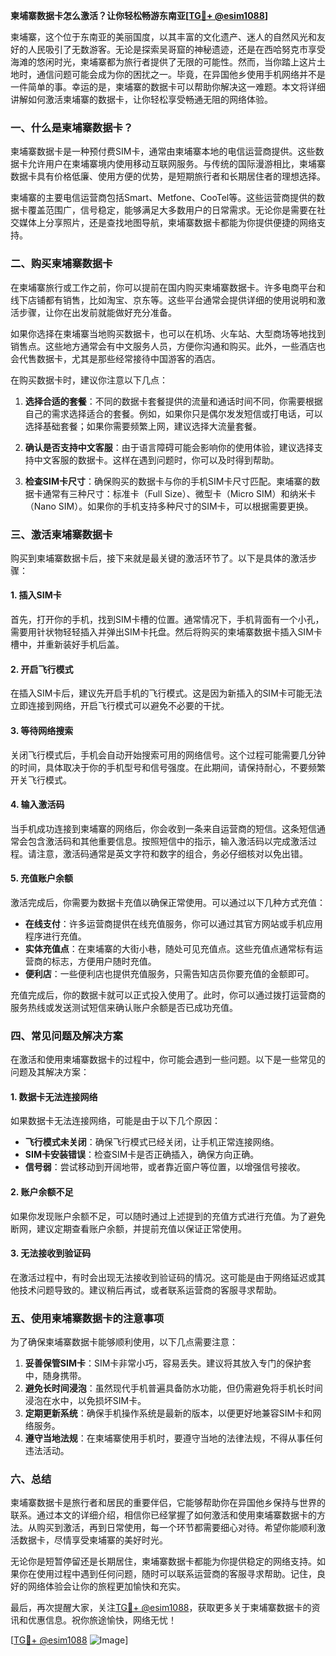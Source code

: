 **柬埔寨数据卡怎么激活？让你轻松畅游东南亚[[TG💪+ @esim1088](https://t.me/s/esim1088)]**

柬埔寨，这个位于东南亚的美丽国度，以其丰富的文化遗产、迷人的自然风光和友好的人民吸引了无数游客。无论是探索吴哥窟的神秘遗迹，还是在西哈努克市享受海滩的悠闲时光，柬埔寨都为旅行者提供了无限的可能性。然而，当你踏上这片土地时，通信问题可能会成为你的困扰之一。毕竟，在异国他乡使用手机网络并不是一件简单的事。幸运的是，柬埔寨的数据卡可以帮助你解决这一难题。本文将详细讲解如何激活柬埔寨的数据卡，让你轻松享受畅通无阻的网络体验。

### 一、什么是柬埔寨数据卡？

柬埔寨数据卡是一种预付费SIM卡，通常由柬埔寨本地的电信运营商提供。这些数据卡允许用户在柬埔寨境内使用移动互联网服务。与传统的国际漫游相比，柬埔寨数据卡具有价格低廉、使用方便的优势，是短期旅行者和长期居住者的理想选择。

柬埔寨的主要电信运营商包括Smart、Metfone、CooTel等。这些运营商提供的数据卡覆盖范围广，信号稳定，能够满足大多数用户的日常需求。无论你是需要在社交媒体上分享照片，还是查找地图导航，柬埔寨数据卡都能为你提供便捷的网络支持。

### 二、购买柬埔寨数据卡

在柬埔寨旅行或工作之前，你可以提前在国内购买柬埔寨数据卡。许多电商平台和线下店铺都有销售，比如淘宝、京东等。这些平台通常会提供详细的使用说明和激活步骤，让你在出发前就能做好充分准备。

如果你选择在柬埔寨当地购买数据卡，也可以在机场、火车站、大型商场等地找到销售点。这些地方通常会有中文服务人员，方便你沟通和购买。此外，一些酒店也会代售数据卡，尤其是那些经常接待中国游客的酒店。

在购买数据卡时，建议你注意以下几点：

1. **选择合适的套餐**：不同的数据卡套餐提供的流量和通话时间不同，你需要根据自己的需求选择适合的套餐。例如，如果你只是偶尔发发短信或打电话，可以选择基础套餐；如果你需要频繁上网，建议选择大流量套餐。

2. **确认是否支持中文客服**：由于语言障碍可能会影响你的使用体验，建议选择支持中文客服的数据卡。这样在遇到问题时，你可以及时得到帮助。

3. **检查SIM卡尺寸**：确保购买的数据卡与你的手机SIM卡尺寸匹配。柬埔寨的数据卡通常有三种尺寸：标准卡（Full Size）、微型卡（Micro SIM）和纳米卡（Nano SIM）。如果你的手机支持多种尺寸的SIM卡，可以根据需要更换。

### 三、激活柬埔寨数据卡

购买到柬埔寨数据卡后，接下来就是最关键的激活环节了。以下是具体的激活步骤：

#### 1. 插入SIM卡

首先，打开你的手机，找到SIM卡槽的位置。通常情况下，手机背面有一个小孔，需要用针状物轻轻插入并弹出SIM卡托盘。然后将购买的柬埔寨数据卡插入SIM卡槽中，并重新装好手机后盖。

#### 2. 开启飞行模式

在插入SIM卡后，建议先开启手机的飞行模式。这是因为新插入的SIM卡可能无法立即连接到网络，开启飞行模式可以避免不必要的干扰。

#### 3. 等待网络搜索

关闭飞行模式后，手机会自动开始搜索可用的网络信号。这个过程可能需要几分钟的时间，具体取决于你的手机型号和信号强度。在此期间，请保持耐心，不要频繁开关飞行模式。

#### 4. 输入激活码

当手机成功连接到柬埔寨的网络后，你会收到一条来自运营商的短信。这条短信通常会包含激活码和其他重要信息。按照短信中的指示，输入激活码以完成激活过程。请注意，激活码通常是英文字符和数字的组合，务必仔细核对以免出错。

#### 5. 充值账户余额

激活完成后，你需要为数据卡充值以确保正常使用。可以通过以下几种方式充值：

- **在线支付**：许多运营商提供在线充值服务，你可以通过其官方网站或手机应用程序进行充值。
- **实体充值点**：在柬埔寨的大街小巷，随处可见充值点。这些充值点通常标有运营商的标志，方便用户随时充值。
- **便利店**：一些便利店也提供充值服务，只需告知店员你要充值的金额即可。

充值完成后，你的数据卡就可以正式投入使用了。此时，你可以通过拨打运营商的服务热线或发送测试短信来确认账户余额是否已成功充值。

### 四、常见问题及解决方案

在激活和使用柬埔寨数据卡的过程中，你可能会遇到一些问题。以下是一些常见的问题及其解决方案：

#### 1. 数据卡无法连接网络

如果数据卡无法连接网络，可能是由于以下几个原因：

- **飞行模式未关闭**：确保飞行模式已经关闭，让手机正常连接网络。
- **SIM卡安装错误**：检查SIM卡是否正确插入，确保方向正确。
- **信号弱**：尝试移动到开阔地带，或者靠近窗户等位置，以增强信号接收。

#### 2. 账户余额不足

如果你发现账户余额不足，可以随时通过上述提到的充值方式进行充值。为了避免断网，建议定期查看账户余额，并提前充值以保证正常使用。

#### 3. 无法接收到验证码

在激活过程中，有时会出现无法接收到验证码的情况。这可能是由于网络延迟或其他技术问题导致的。建议稍后再试，或者联系运营商的客服寻求帮助。

### 五、使用柬埔寨数据卡的注意事项

为了确保柬埔寨数据卡能够顺利使用，以下几点需要注意：

1. **妥善保管SIM卡**：SIM卡非常小巧，容易丢失。建议将其放入专门的保护套中，随身携带。
2. **避免长时间浸泡**：虽然现代手机普遍具备防水功能，但仍需避免将手机长时间浸泡在水中，以免损坏SIM卡。
3. **定期更新系统**：确保手机操作系统是最新的版本，以便更好地兼容SIM卡和网络服务。
4. **遵守当地法规**：在柬埔寨使用手机时，要遵守当地的法律法规，不得从事任何违法活动。

### 六、总结

柬埔寨数据卡是旅行者和居民的重要伴侣，它能够帮助你在异国他乡保持与世界的联系。通过本文的详细介绍，相信你已经掌握了如何激活和使用柬埔寨数据卡的方法。从购买到激活，再到日常使用，每一个环节都需要细心对待。希望你能顺利激活数据卡，尽情享受柬埔寨的美好时光。

无论你是短暂停留还是长期居住，柬埔寨数据卡都能为你提供稳定的网络支持。如果你在使用过程中遇到任何问题，随时可以联系运营商的客服寻求帮助。记住，良好的网络体验会让你的旅程更加愉快和充实。

最后，再次提醒大家，关注[TG💪+ @esim1088](https://t.me/s/esim1088)，获取更多关于柬埔寨数据卡的资讯和优惠信息。祝你旅途愉快，网络无忧！

[[TG💪+ @esim1088](https://t.me/s/esim1088) ![Image](https://i.postimg.cc/4NQfJmqS/Snipaste-2025-05-13-00-14-12.png)]